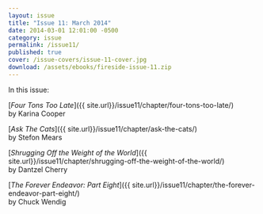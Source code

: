 ```yaml
---
layout: issue
title: "Issue 11: March 2014"
date: 2014-03-01 12:01:00 -0500
category: issue
permalink: /issue11/
published: true
cover: /issue-covers/issue-11-cover.jpg
download: /assets/ebooks/fireside-issue-11.zip
---
```


In this issue:

[_Four Tons Too Late_]({{ site.url}}/issue11/chapter/four-tons-too-late/)<br/>
by Karina Cooper

[_Ask The Cats_]({{ site.url}}/issue11/chapter/ask-the-cats/)<br/>
by Stefon Mears

[_Shrugging Off the Weight of the World_]({{ site.url}}/issue11/chapter/shrugging-off-the-weight-of-the-world/)<br/>
by Dantzel Cherry

[_The Forever Endeavor: Part Eight_]({{ site.url}}/issue11/chapter/the-forever-endeavor-part-eight/)<br/>
by Chuck Wendig
